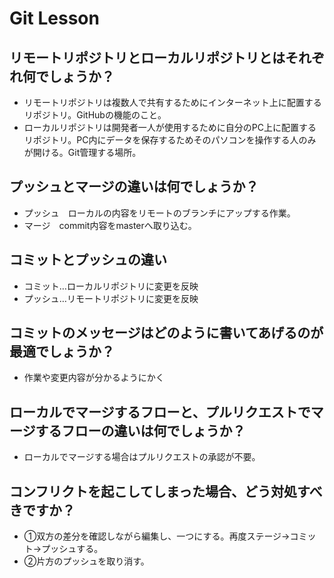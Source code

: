 # Git Lesson

## リモートリポジトリとローカルリポジトリとはそれぞれ何でしょうか？
* リモートリポジトリは複数人で共有するためにインターネット上に配置するリポジトリ。GitHubの機能のこと。  
* ローカルリポジトリは開発者一人が使用するために自分のPC上に配置するリポジトリ。PC内にデータを保存するためそのパソコンを操作する人のみが開ける。Git管理する場所。


## プッシュとマージの違いは何でしょうか？
* プッシュ　ローカルの内容をリモートのブランチにアップする作業。  
* マージ　commit内容をmasterへ取り込む。


## コミットとプッシュの違い
* コミット…ローカルリポジトリに変更を反映  
* プッシュ…リモートリポジトリに変更を反映


## コミットのメッセージはどのように書いてあげるのが最適でしょうか？
* 作業や変更内容が分かるようにかく  


## ローカルでマージするフローと、プルリクエストでマージするフローの違いは何でしょうか？
* ローカルでマージする場合はプルリクエストの承認が不要。


## コンフリクトを起こしてしまった場合、どう対処すべきですか？
* ①双方の差分を確認しながら編集し、一つにする。再度ステージ→コミット→プッシュする。   
* ②片方のプッシュを取り消す。
